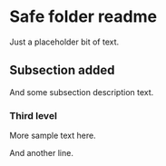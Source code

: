 # Safe folder readme

Just a placeholder bit of text.

## Subsection added

And some subsection description text.

### Third level

More sample text here.

And another line.
